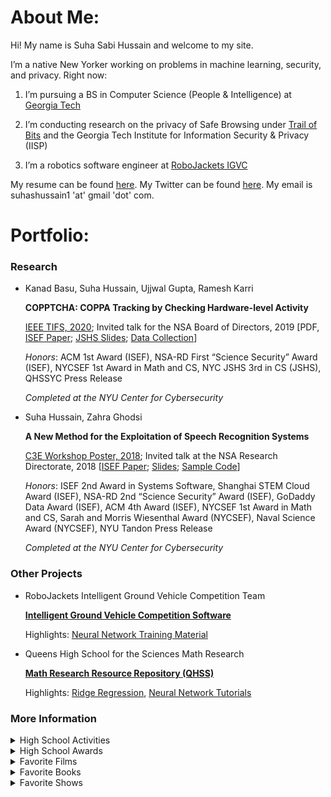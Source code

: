 # About Me:

Hi! My name is Suha Sabi Hussain and welcome to my site. 

I’m a native New Yorker working on problems in machine learning, security, and privacy. Right now: 

1. I’m pursuing a BS in Computer Science (People & Intelligence) at [Georgia Tech](https://cc.gatech.edu/)

2. I’m conducting research on the privacy of Safe Browsing under [Trail of Bits](https://www.trailofbits.com/) and the Georgia Tech Institute for Information Security & Privacy (IISP)

3. I’m a robotics software engineer at [RoboJackets IGVC](https://robojackets.org/teams/intelligent-ground-vehicle-competition/)

My resume can be found [here](https://sshussain.me/SH_R.pdf). My Twitter can be found [here](https://twitter.com/suhackerr). My email is suhashussain1 'at' gmail 'dot' com.

# Portfolio:

### Research
+ Kanad Basu, Suha Hussain, Ujjwal Gupta, Ramesh Karri 

   **COPPTCHA: COPPA Tracking by Checking Hardware-level Activity** 
   
   [IEEE TIFS, 2020](https://ieeexplore.ieee.org/xpl/RecentIssue.jsp?punumber=10206); Invited talk for the NSA Board of Directors, 2019 [PDF, [ISEF Paper](https://drive.google.com/file/d/1IKWQ72VcVUSOioZ19B6X3CemOhZKAsFo/view); [JSHS Slides](https://docs.google.com/presentation/d/1XsHg5j47Ob5W22Fz3rVa4eiA4QDxG_LS0D_g0-SD2hw/edit?usp=sharing); [Data Collection](https://github.com/suhacker1/hpc-a)]
   
   *Honors*: ACM 1st Award (ISEF), NSA-RD First “Science Security” Award (ISEF), NYCSEF 1st Award in Math and CS, NYC JSHS 3rd in CS (JSHS), QHSSYC Press Release
   
   *Completed at the NYU Center for Cybersecurity*
   
+ Suha Hussain, Zahra Ghodsi 

   **A New Method for the Exploitation of Speech Recognition Systems** 
   
   [C3E Workshop Poster, 2018](https://cps-vo.org/node/55909); Invited talk at the NSA Research Directorate, 2018 [[ISEF Paper](https://drive.google.com/file/d/1ByrSzbkMNXoF-iJ1uwdhpyixC0_7D1Wy/view); [Slides](https://docs.google.com/presentation/d/1JxGNaqcpdKTIlk0w19AA_vlWDoO95H_7zL3ooscUGj8/edit?usp=sharing); [Sample Code](https://github.com/suhacker1/phonetic-classification)]
   
   *Honors*: ISEF 2nd Award in Systems Software, Shanghai STEM Cloud Award (ISEF), NSA-RD 2nd “Science Security” Award (ISEF), GoDaddy Data Award (ISEF), ACM 4th Award (ISEF), NYCSEF 1st Award in Math and CS, Sarah and Morris Wiesenthal Award (NYCSEF), Naval Science Award (NYCSEF), NYU Tandon Press Release 
   
   *Completed at the NYU Center for Cybersecurity*

### Other Projects 

+ RoboJackets Intelligent Ground Vehicle Competition Team 

  **[Intelligent Ground Vehicle Competition Software](https://github.com/RoboJackets/igvc-software)**
  
  Highlights: [Neural Network Training Material](https://github.com/RoboJackets/nn-training)
  
+ Queens High School for the Sciences Math Research

  **[Math Research Resource Repository (QHSS)](https://github.com/jchen42703/MathResearchQHSS)**
  
  Highlights: [Ridge Regression](https://github.com/jchen42703/MathResearchQHSS/tree/master/Ridge_Regression_for_Prostitution), [Neural Network Tutorials](https://github.com/jchen42703/MathResearchQHSS/tree/master/tutorials)
  
   
### More Information 

<details>
<summary> High School Activities</summary>
  <p> I graduated from Queens High School for the Sciences, a specialized STEM high school in NYC,  in June 2019.  There, I was the Chief Trainer (Head TA) for QHSS Math Research, the CTO of STEMinism, the founder and captain of the robotics team, the founder and captain of Team Cyber and the Da Vinci Experiment, and a member of Urban Sketchers. </p>
</details>




<details>
<summary> High School Awards</summary>
  <p> NY State Senate Youth Leadership Recognition. Principal's Honor Roll/List. GW Award for Excellence in STEM. Silver Medal for Excellence in English. UFT Certificate of Merit for CS Applications. Math Research Award. Awards for AP Statistics, US, and World History.  ED Certificate for Excellence in Reading. Joseph E. Collins Scholarship. </p>
</details>



<details>
<summary> Favorite Films</summary>
  <p> The Prestige. Snowpiercer. The Imitation Game. </p>
</details>

<details>
<summary> Favorite Books</summary>
  <p> Snow Crash. The Information: A History, A Theory, A Flood. The Crying of Lot 49. Ender’s Game. </p>
</details>

<details>
<summary> Favorite Shows</summary>
  <p> Saturday Night Live. One Day at a Time.  </p>
</details>
